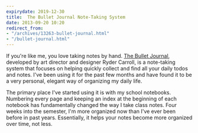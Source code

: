 ```yaml
---
expirydate: 2019-12-30
title:  The Bullet Journal Note-Taking System
date: 2013-09-20 10:20
redirect_from:
- "/archives/13263-bullet-journal.html"
- "/bullet-journal.html"
---
```



If you're like me, you love taking notes by hand. [The Bullet Journal](http://www.bulletjournal.com), developed by art director and designer Ryder Carroll, is a note-taking system that focuses on helping quickly collect and find all your daily todos and notes. I've been using it for the past few months and have found it to be a very personal, elegant way of organizing my daily life.

The primary place I've started using it is with my school notebooks. Numbering every page and keeping an index at the beginning of each notebook has fundamentally changed the way I take class notes. Four weeks into the semester, I'm more organized now than I've ever been before in past years. Essentially, it helps your notes become more organized over time, not less.
